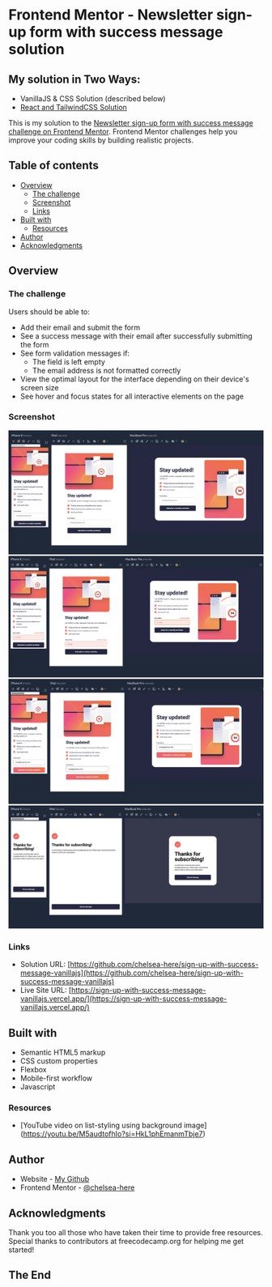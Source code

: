 # Frontend Mentor - Newsletter sign-up form with success message solution

## My solution in Two Ways:

- VanillaJS & CSS Solution (described below)
- [React and TailwindCSS Solution](https://github.com/chelsea-here/sign-up-with-success-message)

This is my solution to the [Newsletter sign-up form with success message challenge on Frontend Mentor](https://www.frontendmentor.io/challenges/newsletter-signup-form-with-success-message-3FC1AZbNrv). Frontend Mentor challenges help you improve your coding skills by building realistic projects.

## Table of contents

- [Overview](#overview)
  - [The challenge](#the-challenge)
  - [Screenshot](#screenshot)
  - [Links](#links)
- [Built with](#built-with)
  - [Resources](#resources)
- [Author](#author)
- [Acknowledgments](#acknowledgments)

## Overview

### The challenge

Users should be able to:

- Add their email and submit the form
- See a success message with their email after successfully submitting the form
- See form validation messages if:
  - The field is left empty
  - The email address is not formatted correctly
- View the optimal layout for the interface depending on their device's screen size
- See hover and focus states for all interactive elements on the page

### Screenshot

![](./screenshots/screenshot-all.png)
![](./screenshots/screenshot-all-error-state.png)
![](./screenshots/screenshot-all-valid-state.png)
![](./screenshots/screenshot-all-success-modal.png)

### Links

- Solution URL: [https://github.com/chelsea-here/sign-up-with-success-message-vanillajs](https://github.com/chelsea-here/sign-up-with-success-message-vanillajs)
- Live Site URL: [https://sign-up-with-success-message-vanillajs.vercel.app/](https://sign-up-with-success-message-vanillajs.vercel.app/)

## Built with

- Semantic HTML5 markup
- CSS custom properties
- Flexbox
- Mobile-first workflow
- Javascript

### Resources

- [YouTube video on list-styling using background image] (https://youtu.be/M5audtofhIo?si=HkL1phEmanmTbje7)

## Author

- Website - [My Github](https://github.com/chelsea-here)
- Frontend Mentor - [@chelsea-here](https://www.frontendmentor.io/profile/chelsea-here)

## Acknowledgments

Thank you too all those who have taken their time to provide free resources. Special thanks to contributors at freecodecamp.org for helping me get started!

## The End

```

```
